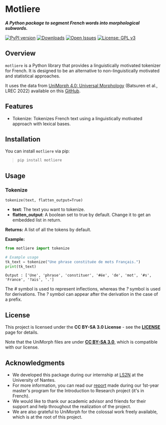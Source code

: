 # Motliere
***A Python package to segment French words into morphological subwords.***

[![PyPI version](https://badge.fury.io/py/motliere.svg)](https://badge.fury.io/py/motliere)
[![Downloads](https://static.pepy.tech/badge/motliere)](https://pepy.tech/project/motliere)
[![Open Issues](https://img.shields.io/github/issues/MorphSeg/Motliere.svg)](https://github.com/MorphSeg/Motliere/issues)
[![License: GPL v3](https://img.shields.io/badge/License-GPLv3-blue.svg)](https://www.gnu.org/licenses/gpl-3.0)

## Overview

`motliere` is a Python library that provides a linguistically motivated tokenizer for French. It is designed to be an alternative to non-linguistically motivated and statistical approaches.

It uses the data from [UniMorph 4.0: Universal Morphology](https://aclanthology.org/2022.lrec-1.89) (Batsuren et al., LREC 2022) available on this [GitHub](https://github.com/unimorph/fra).

## Features

- Tokenize: Tokenizes French text using a linguistically motivated approach with lexical bases.

## Installation

You can install `motliere` via pip:

>```bash
> pip install motliere
>```

## Usage

### Tokenize

`tokenize(text, flatten_output=True)`

- **text**: The text you want to tokenize.
- **flatten_output**: A boolean set to true by default. Change it to get an embedded list in return.

**Returns:** A list of all the tokens by default.

**Example:**

```python
from motliere import tokenize

# Example usage
tk_text = tokenize("Une phrase constituée de mots Français.")
print(tk_text)
```
`Output : ['Une', 'phrase', 'constituer', '#ée', 'de', 'mot', '#s', 'France', '?ais', '.']`

The *#* symbol is used to represent inflections, whereas the *?* symbol is used for derivations. The *?* symbol can appear after the derivation in the case of a prefix.

## License

This project is licensed under the **CC BY-SA 3.0 License** - see the **[LICENSE]((https://creativecommons.org/licenses/by-sa/3.0/))** page for details.

Note that the UniMorph files are under **[CC BY-SA 3.0](https://creativecommons.org/licenses/by-sa/3.0/)**, which is compatible with our license.

## Acknowledgments
- We developed this package during our internship at [LS2N](https://www.ls2n.fr/) at the University of Nantes.
- For more information, you can read our [report](https://gitlab.com/m1atal/ter/-/blob/main/TER_2024_Rapport.pdf) made during our 1st-year master's program for the Introduction to Research project (it's in French).
- We would like to thank our academic advisor and friends for their support and help throughout the realization of the project.
- We are also grateful to UniMorph for the colossal work freely available, which is at the root of this project.
